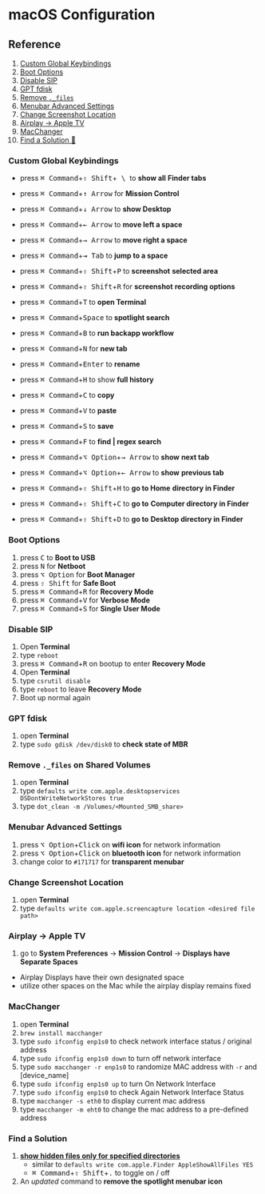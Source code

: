# macOS Configuration

## Reference

1. [Custom Global Keybindings](#Custom-Global-Keybindings)
2. [Boot Options](#Boot-Options)
3. [Disable SIP](#Disable-SIP)
4. [GPT fdisk](#GPT-fdisk)
5. [Remove `._files`](#Remove-`._files`-on-Shared-Volumes)
6. [Menubar Advanced Settings](#Menubar-Advanced-Settings)
7. [Change Screenshot Location](#Change-Screenshot-Location)
8. [Airplay -> Apple TV](#Airplay-->-Apple-TV)
9. [MacChanger](#MacChanger)
10. [Find a Solution 🤔](#Find-a-Solution)

### Custom Global Keybindings

- press <kbd>⌘ Command</kbd>+<kbd>⇧ Shift</kbd>+<kbd> \ </kbd> to **show all**
  **Finder tabs**
- press <kbd>⌘ Command</kbd>+<kbd>↑ Arrow</kbd> for **Mission Control**

- press <kbd>⌘ Command</kbd>+<kbd>↓ Arrow</kbd> to **show Desktop**

- press <kbd>⌘ Command</kbd>+<kbd>← Arrow</kbd> to **move left a space**

- press <kbd>⌘ Command</kbd>+<kbd>→ Arrow</kbd> to **move right a space**

- press <kbd>⌘ Command</kbd>+<kbd>⇥ Tab</kbd> to **jump to a space**

- press <kbd>⌘ Command</kbd>+<kbd>⇧ Shift</kbd>+<kbd>P</kbd> to **screenshot**
  **selected area**

- press <kbd>⌘ Command</kbd>+<kbd>⇧ Shift</kbd>+<kbd>R</kbd> for **screenshot**
  **recording options**

- press <kbd>⌘ Command</kbd>+<kbd>T</kbd> to **open Terminal**

- press <kbd>⌘ Command</kbd>+<kbd>Space</kbd> to **spotlight search**

- press <kbd>⌘ Command</kbd>+<kbd>B</kbd> to **run backapp workflow**

- press <kbd>⌘ Command</kbd>+<kbd>N</kbd> for **new tab**

- press <kbd>⌘ Command</kbd>+<kbd>Enter</kbd> to **rename**

- press <kbd>⌘ Command</kbd>+<kbd>H</kbd> to show **full history**

- press <kbd>⌘ Command</kbd>+<kbd>C</kbd> to **copy**

- press <kbd>⌘ Command</kbd>+<kbd>V</kbd> to **paste**

- press <kbd>⌘ Command</kbd>+<kbd>S</kbd> to **save**

- press <kbd>⌘ Command</kbd>+<kbd>F</kbd> to **find | regex search**

- press <kbd>⌘ Command</kbd>+<kbd>⌥ Option</kbd>+<kbd>→ Arrow</kbd> to **show**
  **next tab**

- press <kbd>⌘ Command</kbd>+<kbd>⌥ Option</kbd>+<kbd>← Arrow</kbd> to **show**
  **previous tab**

- press <kbd>⌘ Command</kbd>+<kbd>⇧ Shift</kbd>+<kbd>H</kbd> to **go to Home**
  **directory in Finder**

- press <kbd>⌘ Command</kbd>+<kbd>⇧ Shift</kbd>+<kbd>C</kbd> to **go to**
  **Computer directory in Finder**

- press <kbd>⌘ Command</kbd>+<kbd>⇧ Shift</kbd>+<kbd>D</kbd> to **go to**
  **Desktop directory in Finder**

### Boot Options

1. press <kbd>C</kbd> to **Boot to USB**
2. press <kbd>N</kbd> for **Netboot**
3. press <kbd>⌥ Option</kbd> for **Boot Manager**
4. press <kbd>⇧ Shift</kbd> for **Safe Boot**
5. press <kbd>⌘ Command</kbd>+<kbd>R</kbd> for **Recovery Mode**
6. press <kbd>⌘ Command</kbd>+<kbd>V</kbd> for **Verbose Mode**
7. press <kbd>⌘ Command</kbd>+<kbd>S</kbd> for **Single User Mode**

### Disable SIP

1. Open **Terminal**
2. type `reboot`
3. press <kbd>⌘ Command</kbd>+<kbd>R</kbd> on bootup to enter **Recovery Mode**
4. Open **Terminal**
5. type `csrutil disable`
6. type `reboot` to leave **Recovery Mode**
7. Boot up normal again

### GPT fdisk

1. open **Terminal**
2. type `sudo gdisk /dev/disk0` to **check state of MBR**

### Remove `._files` on Shared Volumes

1. open **Terminal**
2. type `defaults write com.apple.desktopservices DSDontWriteNetworkStores true`
3. type `dot_clean -m /Volumes/<Mounted_SMB_share>`

### Menubar Advanced Settings

1. press <kbd>⌥ Option</kbd>+<kbd>Click</kbd> on **wifi icon** for network
   information
2. press <kbd>⌥ Option</kbd>+<kbd>Click</kbd> on **bluetooth icon** for network
   information
3. change color to `#171717` for **transparent menubar**

### Change Screenshot Location

1. open **Terminal**
2. type `defaults write com.apple.screencapture location <desired file path>`

### Airplay -> Apple TV

1. go to **System Preferences** -> **Mission Control** -> **Displays have**
   **Separate Spaces**

- Airplay Displays have their own designated space
- utilize other spaces on the Mac while the airplay display remains fixed

### MacChanger

1. open **Terminal**
2. `brew install macchanger`
3. type `sudo ifconfig enp1s0` to check network interface status / original
   address
4. type `sudo ifconfig enp1s0 down` to turn off network interface
5. type `sudo macchanger -r enp1s0` to randomize MAC address with `-r` and
   [device_name]
6. type `sudo ifconfig enp1s0 up` to turn On Network Interface
7. type `sudo ifconfig enp1s0` to check Again Network Interface Status
8. type `macchanger -s eth0` to display current mac address
9. type `macchanger -m eht0` to change the mac address to a pre-defined address

### Find a Solution

1. **[show hidden files only for specified directories](https://gotoes.org/sales/ShowHiddenFilesMacOSX/How_To_Show_Hidden_Files.php)**
   - similar to `defaults write com.apple.Finder AppleShowAllFiles YES`
   - <kbd>⌘ Command</kbd>+<kbd>⇧ Shift</kbd>+<kbd>.</kbd> to toggle on / off
2. An _updated_ command to **remove the spotlight menubar icon**
